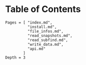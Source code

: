 # Table of Contents

```@contents
Pages = [ "index.md",
          "install.md",
          "file_infos.md",
          "read_snapshots.md", 
          "read_subfind.md",
          "write_data.md",
          "api.md" 
        ]
Depth = 3
```